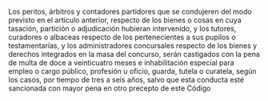 Los peritos, árbitros y contadores partidores que se condujeren del modo previsto en el artículo anterior, respecto de los bienes o cosas en cuya tasación, partición o adjudicación hubieran intervenido, y los tutores, curadores o albaceas respecto de los pertenecientes a sus pupilos o testamentarías, y los administradores concursales respecto de los bienes y derechos integrados en la masa del concurso, serán castigados con la pena de multa de doce a veinticuatro meses e inhabilitación especial para empleo o cargo público, profesión u oficio, guarda, tutela o curatela, según los casos, por tiempo de tres a seis años, salvo que esta conducta esté sancionada con mayor pena en otro precepto de este Código
